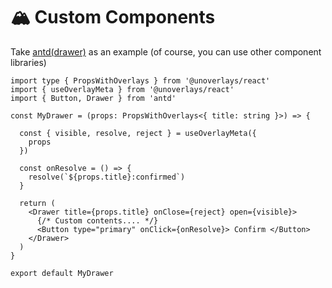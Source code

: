 # 🏔️ Custom Components

Take [antd(drawer)](https://ant.design/components/drawer-cn) as an example (of course, you can use other component libraries)

```tsx
import type { PropsWithOverlays } from '@unoverlays/react'
import { useOverlayMeta } from '@unoverlays/react'
import { Button, Drawer } from 'antd'

const MyDrawer = (props: PropsWithOverlays<{ title: string }>) => {

  const { visible, resolve, reject } = useOverlayMeta({
    props
  })

  const onResolve = () => {
    resolve(`${props.title}:confirmed`)
  }

  return (
    <Drawer title={props.title} onClose={reject} open={visible}>
      {/* Custom contents.... */}
      <Button type="primary" onClick={onResolve}> Confirm </Button>
    </Drawer>
  )
}

export default MyDrawer
```